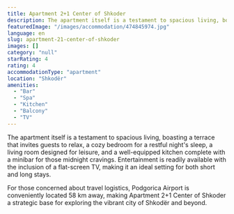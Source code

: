 ```yaml
---
title: Apartment 2+1 Center of Shkoder
description: The apartment itself is a testament to spacious living, boasting a terrace that invites guests to relax, a cozy bedroom for a restful night's sleep, a living ro
featuredImage: "/images/accommodation/474845974.jpg"
language: en
slug: apartment-21-center-of-shkoder
images: []
category: "null"
starRating: 4
rating: 4
accommodationType: "apartment"
location: "Shkodër"
amenities:
  - "Bar"
  - "Spa"
  - "Kitchen"
  - "Balcony"
  - "TV"
---
```


The apartment itself is a testament to spacious living, boasting a terrace that invites guests to relax, a cozy bedroom for a restful night's sleep, a living room designed for leisure, and a well-equipped kitchen complete with a minibar for those midnight cravings. Entertainment is readily available with the inclusion of a flat-screen TV, making it an ideal setting for both short and long stays.

For those concerned about travel logistics, Podgorica Airport is conveniently located 58 km away, making Apartment 2+1 Center of Shkoder a strategic base for exploring the vibrant city of Shkodër and beyond.

